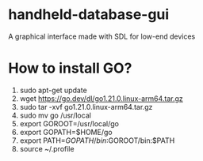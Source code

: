 # handheld-database-gui
A graphical interface made with SDL for low-end devices

# How to install GO?

1. sudo apt-get update
2. wget https://go.dev/dl/go1.21.0.linux-arm64.tar.gz
3. sudo tar -xvf go1.21.0.linux-arm64.tar.gz
4. sudo mv go /usr/local
5. export GOROOT=/usr/local/go
6. export GOPATH=$HOME/go
7. export PATH=$GOPATH/bin:$GOROOT/bin:$PATH
8. source ~/.profile